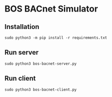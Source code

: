 # BOS BACnet Simulator

## Installation

```
sudo python3 -m pip install -r requirements.txt
```

## Run server

```
sudo python3 bos-bacnet-server.py
```

## Run client

```
sudo python3 bos-bacnet-client.py
```

